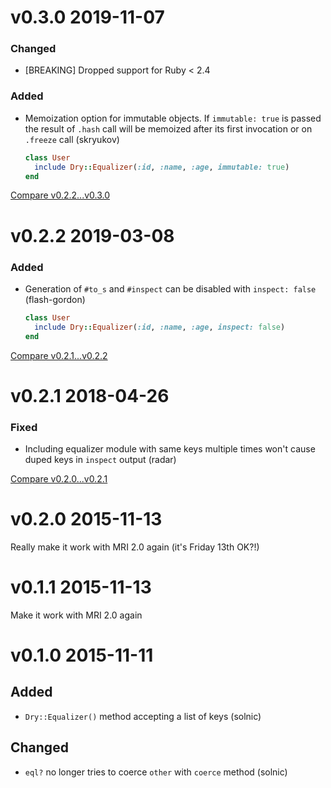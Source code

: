 # v0.3.0 2019-11-07

### Changed

- [BREAKING] Dropped support for Ruby < 2.4

### Added

- Memoization option for immutable objects. If `immutable: true` is passed the result of `.hash` call will be memoized after its first invocation or on `.freeze` call (skryukov)
  ```ruby
  class User
    include Dry::Equalizer(:id, :name, :age, immutable: true)
  end
  ```

[Compare v0.2.2...v0.3.0](https://github.com/dry-rb/dry-equalizer/compare/v0.2.2...v0.3.0)

# v0.2.2 2019-03-08

### Added

- Generation of `#to_s` and `#inspect` can be disabled with `inspect: false` (flash-gordon)
  ```ruby
  class User
    include Dry::Equalizer(:id, :name, :age, inspect: false)
  end
  ```

[Compare v0.2.1...v0.2.2](https://github.com/dry-rb/dry-equalizer/compare/v0.2.1...v0.2.2)

# v0.2.1 2018-04-26

### Fixed

- Including equalizer module with same keys multiple times won't cause duped keys in `inspect` output (radar)

[Compare v0.2.0...v0.2.1](https://github.com/dry-rb/dry-equalizer/compare/v0.2.0...v0.2.1)

# v0.2.0 2015-11-13

Really make it work with MRI 2.0 again (it's Friday 13th OK?!)

# v0.1.1 2015-11-13

Make it work with MRI 2.0 again

# v0.1.0 2015-11-11

## Added

- `Dry::Equalizer()` method accepting a list of keys (solnic)

## Changed

- `eql?` no longer tries to coerce `other` with `coerce` method (solnic)

